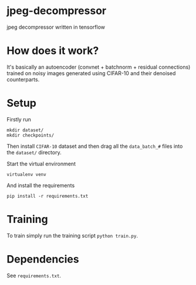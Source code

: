 # jpeg-decompressor
jpeg decompressor written in tensorflow

# How does it work?

It's basically an autoencoder (convnet + batchnorm + residual connections) trained on noisy images generated using CIFAR-10 and their denoised counterparts.

# Setup

Firstly run
```
mkdir dataset/
mkdir checkpoints/
```

Then install `CIFAR-10` dataset and then drag all the `data_batch_#` files into the `dataset/` directory.

Start the virtual environment

`
virtualenv venv
`

And install the requirements

`pip install -r requirements.txt`

# Training
To train simply run the training script `python train.py`.

# Dependencies

See `requirements.txt`.